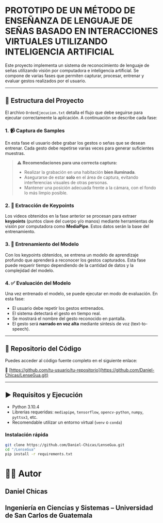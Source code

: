 # PROTOTIPO DE UN MÉTODO DE ENSEÑANZA DE LENGUAJE DE SEÑAS BASADO EN INTERACCIONES VIRTUALES UTILIZANDO INTELIGENCIA ARTIFICIAL

Este proyecto implementa un sistema de reconocimiento de lenguaje de señas utilizando visión por computadora e inteligencia artificial. Se compone de varias fases que permiten capturar, procesar, entrenar y evaluar gestos realizados por el usuario.

---

## 📁 Estructura del Proyecto

El archivo `OrdenEjecucion.txt` detalla el flujo que debe seguirse para ejecutar correctamente la aplicación. A continuación se describe cada fase:

### 1. 📹 Captura de Samples

En esta fase el usuario debe grabar los gestos o señas que se desean entrenar. Cada gesto debe repetirse varias veces para generar suficientes muestras.

> ⚠️ **Recomendaciones para una correcta captura:**
>
> - Realizar la grabación en una habitación **bien iluminada**.
> - Asegurarse de estar **solo** en el área de captura, evitando interferencias visuales de otras personas.
> - Mantener una posición adecuada frente a la cámara, con el fondo lo más limpio posible.

### 2. 🎯 Extracción de Keypoints

Los videos obtenidos en la fase anterior se procesan para extraer **keypoints** (puntos clave del cuerpo y/o manos) mediante herramientas de visión por computadora como **MediaPipe**. Estos datos serán la base del entrenamiento.

### 3. 🧠 Entrenamiento del Modelo

Con los keypoints obtenidos, se entrena un modelo de aprendizaje profundo que aprenderá a reconocer los gestos capturados. Esta fase puede requerir tiempo dependiendo de la cantidad de datos y la complejidad del modelo.

### 4. ✅ Evaluación del Modelo

Una vez entrenado el modelo, se puede ejecutar en modo de evaluación. En esta fase:

- El usuario debe repetir los gestos entrenados.
- El sistema detectará el gesto en tiempo real.
- Se mostrará el nombre del gesto reconocido en pantalla.
- El gesto será **narrado en voz alta** mediante síntesis de voz (text-to-speech).

---

## 📎 Repositorio del Código

Puedes acceder al código fuente completo en el siguiente enlace:

🔗 [https://github.com/tu-usuario/tu-repositorio](https://github.com/Daniel-Chicas/LenseGua.git)  

---

## ▶️ Requisitos y Ejecución

- Python 3.10.4
- Librerías requeridas: `mediapipe`, `tensorflow`, `opencv-python`, `numpy`, `pyttsx3`, etc.
- Recomendable utilizar un entorno virtual (`venv` o `conda`)

### Instalación rápida

```bash
git clone https://github.com/Daniel-Chicas/LenseGua.git
cd "/LenseGua"
pip install -r requirements.txt
```

# 👨‍💻 Autor
## Daniel Chicas
## Ingeniería en Ciencias y Sistemas – Universidad de San Carlos de Guatemala
